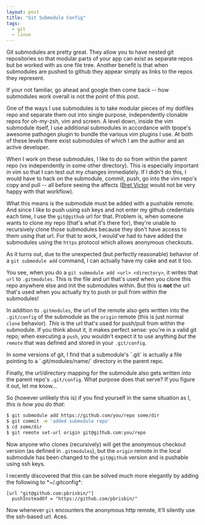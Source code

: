 ```yaml
---
layout: post
title: "Git Submodule Config"
tags:
  - git
  - linux
---
```


Git submodules are pretty great. They allow you to have nested git 
repositories so that modular parts of your app can exist as separate 
repos but be worked with as one file tree. Another benefit is that when 
submodules are pushed to github they appear simply as links to the repos 
they represent.

If your not familiar, go ahead and google then come back -- how 
submodules work overall is not the point of this post.

One of the ways I use submodules is to take modular pieces of my 
dotfiles repo and separate them out into single purpose, independently 
clonable repos for oh-my-zsh, vim and screen. A level down, inside the 
vim submodule itself, I use additional submodules in accordance with 
tpope's awesome pathogen plugin to bundle the various vim plugins I use. 
At both of these levels there exist submodules of which I am the author 
and an active developer.

When I work on these submodules, I like to do so from within the parent 
repo (vs independently in some other directory). This is especially 
important in vim so that I can test out my changes immediately. If I 
didn't do this, I would have to hack on the submodule, commit, push, go 
into the vim repo's copy and pull -- all before seeing the affects 
([Bret Victor][victor] would not be very happy with that workflow).

[victor]: http://vimeo.com/36579366 "Bret Victor - Inventing on Principle"

What this means is the submodule must be added with a pushable remote. 
And since I like to push using ssh keys and not enter my github 
credentials each time, I use the `git@github` url for that. Problem is, 
when someone wants to clone my repo (that's what it's there for), 
they're unable to recursively clone those submodules because they don't 
have access to them using that url. For that to work, I would've had to 
have added the submodules using the `https` protocol which allows 
anonymous checkouts.

As it turns out, due to the unexpected (but perfectly reasonable) 
behavior of a `git submodule add` command, I can actually have my cake 
and eat it too.

You see, when you do a `git submodule add <url> <directory>`, it writes 
that `url` to `.gitmodules`. This is the file and url that's used when 
you clone this repo anywhere else and init the submodules within. But 
this is **not** the url that's used when you actually try to push or 
pull from within the submodules!

In addition to `.gitmodules`, the url of the remote also gets written 
into the `.git/config` of the submodule as the `origin` remote (this is 
just normal `clone` behavior). *This* is the url that's used for 
push/pull from within the submodule. If you think about it, it makes 
perfect sense: you're in a valid git repo; when executing a `push`, you 
wouldn't expect it to use anything *but* the `remote` that was defined 
and stored in your `.git/config`.

<div class="well">
In some versions of git, I find that a submodule's `.git` is actually a 
file pointing to a `.git/modules/name/` directory in the parent repo.
</div>

Finally, the url/directory mapping for the submodule also gets written 
into the parent repo's `.git/config`. What purpose does that serve? If 
you figure it out, let me know...

So (however unlikely this is) if you find yourself in the same situation 
as I, *this is how you do that*:

```bash 
$ git submodule add https://github.com/you/repo some/dir
$ git commit -m 'added submodule repo'
$ cd some/dir
$ git remote set-url origin git@github.com:you/repo
```

Now anyone who clones (recursively) will get the anonymous checkout 
version (as defined in `.gitmodules`), but the `origin` remote in the 
local submodule has been changed to the `git@github` version and is 
pushable using ssh keys.

<div class="well">
I recently discovered that this can be solved much more elegantly by 
adding the following to *~/.gitconfig*:

```
[url "git@github.com:pbrisbin/"]
  pushInsteadOf = "https://github.com/pbrisbin/"
```

Now whenever `git` encounters the anonymous http remote, it'll silently 
use the ssh-based url. Aces.
</div>
